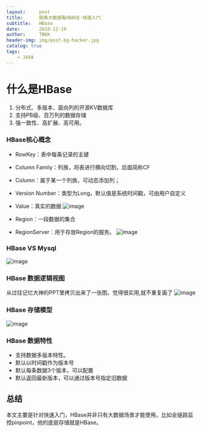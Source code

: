 ```yaml
---
layout:     post
title:      脱离大数据看HBASE-快速入门
subtitle:   HBase
date:       2018-12-19
author:     TBKK
header-img: img/post-bg-hacker.jpg
catalog: true
tags:
    - JAVA
---
```



# 什么是HBase

1. 分布式、多版本、面向列的开源KV数据库
2. 支持PB级、百万列的数据存储
3. 强一致性、高扩展、高可用。



### HBase核心概念

* RowKey：表中每条记录的主键
* Column Family：列族，将表进行横向切割，后面简称CF
* Column：属于某一个列族，可动态添加列； 
* Version Number：类型为Long，默认值是系统时间戳，可由用户自定义
* Value：真实的数据
![image](http://www.qinxinfeng.com/img/hbase/1.jpg)

* Region：一段数据的集合
* RegionServer：用于存放Region的服务。
![image](http://www.qinxinfeng.com/img/hbase/2.jpg)

### HBase VS Mysql
![image](http://www.qinxinfeng.com/img/hbase/3.jpg)

### HBase 数据逻辑视图
从过往记忆大神的PPT里拷贝出来了一张图，觉得很实用,就不重复画了
![image](http://www.qinxinfeng.com/img/hbase/4.jpg)

### HBase 存储模型
![image](http://www.qinxinfeng.com/img/hbase/5.jpg)

### HBase 数据特性
* 支持数据多版本特性。
* 默认以时间戳作为版本号
* 默认每条数据3个版本，可以配置
* 默认返回最新版本，可以通过版本号指定旧数据

## 总结
本文主要是针对快速入门，HBase并非只有大数据场景才能使用，比如全链路监控pinpoint，他的底层存储就是HBase。
 


